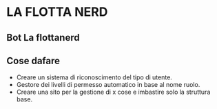 
<h1>LA FLOTTA NERD</h1>

## Bot La flottanerd


## Cose dafare ##
* Creare un sistema di riconoscimento del tipo di utente.
* Gestore dei livelli di permesso automatico in base al nome ruolo.
* Creare una sito per la gestione di x cose e imbastire solo la struttura base.
